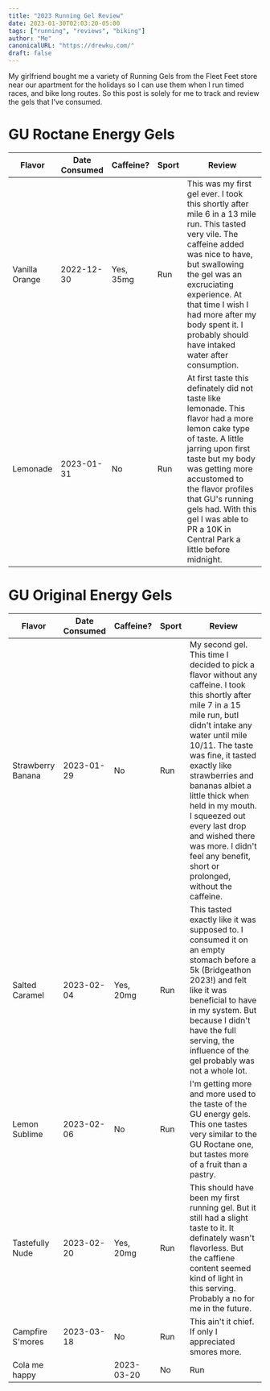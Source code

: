 ```yaml
---
title: "2023 Running Gel Review"
date: 2023-01-30T02:03:20-05:00
tags: ["running", "reviews", "biking"]
author: "Me"
canonicalURL: "https://drewku.com/"
draft: false
---
```


My girlfriend bought me a variety of Running Gels from the Fleet Feet store near our apartment for the holidays so I can use them when I run timed races, and bike long routes. So this post is solely for me to track and review the gels that I've consumed.   

# GU Roctane Energy Gels
| Flavor | Date Consumed | Caffeine? | Sport | Review |
| -----  | ------------- | --------- | ----- | ------ |
| Vanilla Orange | 2022-12-30 | Yes, 35mg | Run | This was my first gel ever. I took this shortly after mile 6 in a 13 mile run. This tasted very vile. The caffeine added was nice to have, but swallowing the gel was an excruciating experience. At that time I wish I had more after my body spent it. I probably should have intaked water after consumption.|
| Lemonade | 2023-01-31 | No | Run | At first taste this definately did not taste like lemonade. This flavor had a more lemon cake type of taste. A little jarring upon first taste but my body was getting more accustomed to the flavor profiles that GU's running gels had. With this gel I was able to PR a 10K in Central Park a little before midnight. | 

# GU Original Energy Gels
| Flavor | Date Consumed | Caffeine? | Sport | Review | 
| ------ | ------------- | --------- | ----- | ------ |
| Strawberry Banana | 2023-01-29 | No | Run | My second gel. This time I decided to pick a flavor without any caffeine. I took this shortly after mile 7 in a 15 mile run, butI didn't intake any water until mile 10/11. The taste was fine, it tasted exactly like strawberries and bananas albiet a little thick when held in my mouth. I squeezed out every last drop and wished there was more. I didn't feel any benefit, short or prolonged, without the caffeine. |  
| Salted Caramel | 2023-02-04 | Yes, 20mg | Run | This tasted exactly like it was supposed to. I consumed it on an empty stomach before a 5k (Bridgeathon 2023!) and felt like it was beneficial to have in my system. But because I didn't have the full serving, the influence of the gel probably was not a whole lot. |
| Lemon Sublime | 2023-02-06 | No | Run | I'm getting more and more used to the taste of the GU energy gels. This one tastes very similar to the GU Roctane one, but tastes more of a fruit than a pastry. |  
| Tastefully Nude | 2023-02-20 | Yes, 20mg | Run | This should have been my first running gel. But it still had a slight taste to it. It definately wasn't flavorless. But the caffiene content seemed kind of light in this serving. Probably a no for me in the future. |
| Campfire S'mores | 2023-03-18 | No | Run | This ain't it chief. If only I appreciated smores more. |
| Cola me happy | | 2023-03-20 | No | Run | This one is fine. Didn't taste like soda or anything, but I guess it is a good thing that it doesn't like corn syrup. | 
